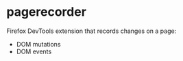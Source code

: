 pagerecorder
============

Firefox DevTools extension that records changes on a page:
- DOM mutations
- DOM events